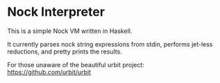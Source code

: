 Nock Interpreter
================

This is a simple Nock VM written in Haskell.

It currently parses nock string expressions from stdin, performs jet-less reductions, and pretty prints the results.

For those unaware of the beautiful urbit project: https://github.com/urbit/urbit
